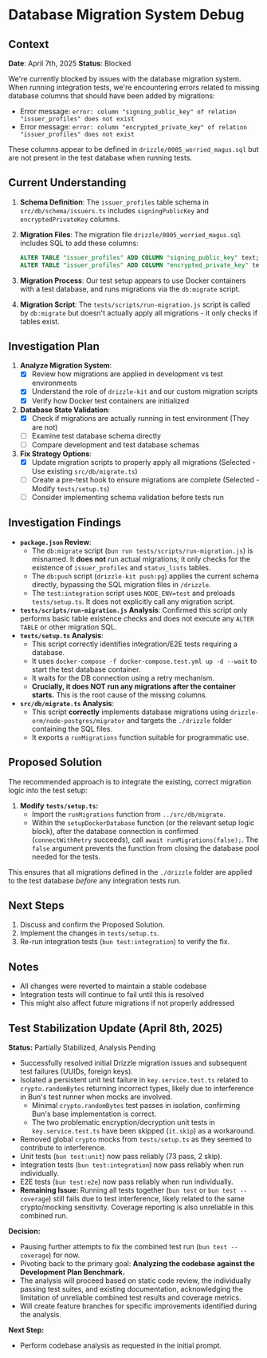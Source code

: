 # Database Migration System Debug

## Context

**Date**: April 7th, 2025
**Status**: Blocked

We're currently blocked by issues with the database migration system. When running integration tests, we're encountering errors related to missing database columns that should have been added by migrations:

- Error message: `error: column "signing_public_key" of relation "issuer_profiles" does not exist`
- Error message: `error: column "encrypted_private_key" of relation "issuer_profiles" does not exist`

These columns appear to be defined in `drizzle/0005_worried_magus.sql` but are not present in the test database when running tests.

## Current Understanding

1. **Schema Definition**: The `issuer_profiles` table schema in `src/db/schema/issuers.ts` includes `signingPublicKey` and `encryptedPrivateKey` columns.

2. **Migration Files**: The migration file `drizzle/0005_worried_magus.sql` includes SQL to add these columns:
   ```sql
   ALTER TABLE "issuer_profiles" ADD COLUMN "signing_public_key" text;
   ALTER TABLE "issuer_profiles" ADD COLUMN "encrypted_private_key" text;
   ```

3. **Migration Process**: Our test setup appears to use Docker containers with a test database, and runs migrations via the `db:migrate` script.

4. **Migration Script**: The `tests/scripts/run-migration.js` script is called by `db:migrate` but doesn't actually apply all migrations - it only checks if tables exist.

## Investigation Plan

1. **Analyze Migration System**:
   - [x] Review how migrations are applied in development vs test environments
   - [x] Understand the role of `drizzle-kit` and our custom migration scripts
   - [x] Verify how Docker test containers are initialized

2. **Database State Validation**:
   - [x] Check if migrations are actually running in test environment (They are not)
   - [ ] Examine test database schema directly
   - [ ] Compare development and test database schemas

3. **Fix Strategy Options**:
   - [x] Update migration scripts to properly apply all migrations (Selected - Use existing `src/db/migrate.ts`)
   - [ ] Create a pre-test hook to ensure migrations are complete (Selected - Modify `tests/setup.ts`)
   - [ ] Consider implementing schema validation before tests run

## Investigation Findings

*   **`package.json` Review**: 
    *   The `db:migrate` script (`bun run tests/scripts/run-migration.js`) is misnamed. It **does not** run actual migrations; it only checks for the existence of `issuer_profiles` and `status_lists` tables.
    *   The `db:push` script (`drizzle-kit push:pg`) applies the current schema directly, bypassing the SQL migration files in `/drizzle`.
    *   The `test:integration` script uses `NODE_ENV=test` and preloads `tests/setup.ts`. It does not explicitly call any migration script.
*   **`tests/scripts/run-migration.js` Analysis**: Confirmed this script only performs basic table existence checks and does not execute any `ALTER TABLE` or other migration SQL.
*   **`tests/setup.ts` Analysis**: 
    *   This script correctly identifies integration/E2E tests requiring a database.
    *   It uses `docker-compose -f docker-compose.test.yml up -d --wait` to start the test database container.
    *   It waits for the DB connection using a retry mechanism.
    *   **Crucially, it does NOT run any migrations after the container starts.** This is the root cause of the missing columns.
*   **`src/db/migrate.ts` Analysis**: 
    *   This script **correctly** implements database migrations using `drizzle-orm/node-postgres/migrator` and targets the `./drizzle` folder containing the SQL files.
    *   It exports a `runMigrations` function suitable for programmatic use.

## Proposed Solution

The recommended approach is to integrate the existing, correct migration logic into the test setup:

1.  **Modify `tests/setup.ts`:**
    *   Import the `runMigrations` function from `../src/db/migrate`.
    *   Within the `setupDockerDatabase` function (or the relevant setup logic block), after the database connection is confirmed (`connectWithRetry` succeeds), call `await runMigrations(false);`. The `false` argument prevents the function from closing the database pool needed for the tests.

This ensures that all migrations defined in the `./drizzle` folder are applied to the test database *before* any integration tests run.

## Next Steps

1. Discuss and confirm the Proposed Solution.
2. Implement the changes in `tests/setup.ts`.
3. Re-run integration tests (`bun test:integration`) to verify the fix.

## Notes

- All changes were reverted to maintain a stable codebase
- Integration tests will continue to fail until this is resolved
- This might also affect future migrations if not properly addressed 

## Test Stabilization Update (April 8th, 2025)

**Status:** Partially Stabilized, Analysis Pending

- Successfully resolved initial Drizzle migration issues and subsequent test failures (UUIDs, foreign keys).
- Isolated a persistent unit test failure in `key.service.test.ts` related to `crypto.randomBytes` returning incorrect types, likely due to interference in Bun's test runner when mocks are involved.
    - Minimal `crypto.randomBytes` test passes in isolation, confirming Bun's base implementation is correct.
    - The two problematic encryption/decryption unit tests in `key.service.test.ts` have been skipped (`it.skip`) as a workaround.
- Removed global `crypto` mocks from `tests/setup.ts` as they seemed to contribute to interference.
- Unit tests (`bun test:unit`) now pass reliably (73 pass, 2 skip).
- Integration tests (`bun test:integration`) now pass reliably when run individually.
- E2E tests (`bun test:e2e`) now pass reliably when run individually.
- **Remaining Issue:** Running all tests together (`bun test` or `bun test --coverage`) still fails due to test interference, likely related to the same crypto/mocking sensitivity. Coverage reporting is also unreliable in this combined run.

**Decision:**

- Pausing further attempts to fix the combined test run (`bun test --coverage`) for now.
- Pivoting back to the primary goal: **Analyzing the codebase against the Development Plan Benchmark.**
- The analysis will proceed based on static code review, the individually passing test suites, and existing documentation, acknowledging the limitation of unreliable combined test results and coverage metrics.
- Will create feature branches for specific improvements identified during the analysis.

**Next Step:**

- Perform codebase analysis as requested in the initial prompt. 